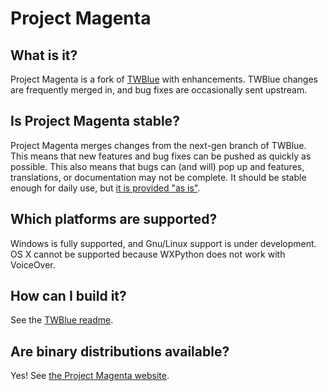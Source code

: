 # Project Magenta

## What is it?

Project Magenta is a fork of [TWBlue](http://twblue.es) with enhancements. TWBlue changes are frequently merged in, and bug fixes are occasionally sent upstream.

## Is Project Magenta stable?

Project Magenta merges changes from the next-gen branch of TWBlue. This means that new features and bug fixes can be pushed as quickly as possible. This also means that bugs can (and will) pop up and features, translations, or documentation may not be complete. It should be stable enough for daily use, but [it is provided "as is"](http://www.gnu.org/licenses/gpl-3.0.en.html).

## Which platforms are supported?

Windows is fully supported, and Gnu/Linux support is under development. OS X cannot be supported because WXPython does not work with VoiceOver.

## How can I build it?

See the [TWBlue readme](http://github.com/manuelcortez/twblue).

## Are binary distributions available?

Yes! See [the Project Magenta website](http://n6.io/magenta).